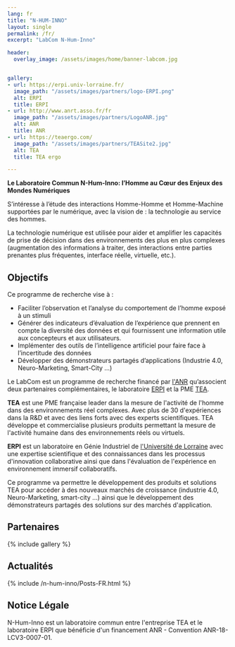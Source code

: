 ```yaml
---
lang: fr
title: "N-HUM-INNO"
layout: single
permalink: /fr/
excerpt: "LabCom N-Hum-Inno"

header:
  overlay_image: /assets/images/home/banner-labcom.jpg


gallery:
- url: https://erpi.univ-lorraine.fr/
  image_path: "/assets/images/partners/logo-ERPI.png"
  alt: ERPI
  title: ERPI
- url: http://www.anrt.asso.fr/fr
  image_path: "/assets/images/partners/LogoANR.jpg"
  alt: ANR
  title: ANR
- url: https://teaergo.com/
  image_path: "/assets/images/partners/TEASite2.jpg"
  alt: TEA
  title: TEA ergo

---
```


**Le Laboratoire Commun N-Hum-Inno: l’Homme au Cœur des Enjeux des Mondes Numériques**

S’intéresse à l’étude des interactions Homme-Homme et Homme-Machine supportées par le numérique, avec la vision de :
la technologie au service des hommes.

La technologie numérique est utilisée pour aider et amplifier les capacités de prise de décision dans des environnements des plus en plus complexes (augmentation des informations à traiter, des interactions entre parties prenantes plus fréquentes, interface réelle, virtuelle, etc.).

## Objectifs
Ce programme de recherche vise à :

- Faciliter l’observation et l’analyse du comportement de l’homme exposé à un stimuli 
- Générer des indicateurs d’évaluation de l’expérience que prennent en compte la diversité des données et qui fournissent une information utile aux concepteurs et aux utilisateurs. 
- Implémenter des outils de l’intelligence artificiel pour faire face à l’incertitude des données
- Développer des démonstrateurs partagés d’applications (Industrie 4.0, Neuro-Marketing, Smart-City …)

Le LabCom est un programme de recherche financé par [l'ANR](http://www.anr.asso.fr/fr) qu’associent deux partenaires complémentaires, le laboratoire [ERPI](https://erpi.univ-lorraine.fr) et la PME [TEA](https://teaergo.com/).

**TEA** est une PME française leader dans la mesure de l'activité de l'homme dans des environnements réel complexes. Avec plus de 30 d'expériences dans la R&D et avec des liens forts avec des experts scientifiques. TEA développe et commercialise plusieurs produits permettant la mesure de l'activité humaine dans des environnements réels ou virtuels.

**ERPI** est un laboratoire en Génie Industriel de [l'Université de Lorraine](http://univ-lorraine.fr) avec une expertise scientifique et des connaissances dans les processus d'innovation collaborative ainsi que dans l'évaluation de l'expérience en environnement immersif collaboratifs.

Ce programme va permettre le développement des produits et solutions TEA pour accéder à des nouveaux marchés de croissance (industrie 4.0, Neuro-Marketing, smart-city …) ainsi que le développement des démonstrateurs partagés des solutions sur des marchés d'application.

## Partenaires

{% include gallery %}


## Actualités


{% include /n-hum-inno/Posts-FR.html %}


## Notice Légale

N-Hum-Inno est un laboratoire commun entre l'entreprise TEA et le laboratoire ERPI que bénéficie d'un financement ANR - Convention ANR-18-LCV3-0007-01.
